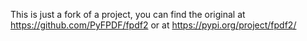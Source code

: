 This is just a fork of a project, you can find the original at https://github.com/PyFPDF/fpdf2 or at https://pypi.org/project/fpdf2/

